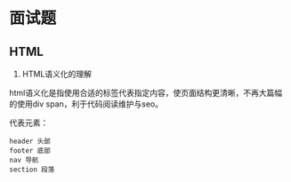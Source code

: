 # 面试题

## HTML 

1. HTML语义化的理解

html语义化是指使用合适的标签代表指定内容，使页面结构更清晰，不再大篇幅的使用div span，利于代码阅读维护与seo。 

代表元素： 

	header 头部
	footer 底部
	nav 导航
	section 段落
